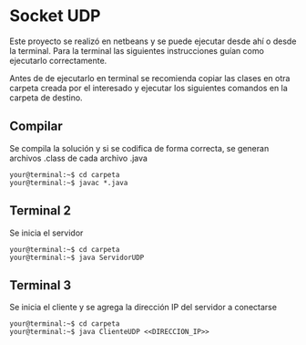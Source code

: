 # Socket UDP

Este proyecto se realizó en netbeans y se puede ejecutar desde ahí o desde la terminal. Para la terminal las siguientes instrucciones guían como ejecutarlo correctamente.

Antes de de ejecutarlo en terminal se recomienda copiar las clases en otra carpeta creada por el interesado y ejecutar los siguientes comandos en la carpeta de destino.
## Compilar
Se compila la solución y si se codifica de forma correcta, se generan archivos .class de cada archivo .java
```console
your@terminal:~$ cd carpeta
your@terminal:~$ javac *.java
```

## Terminal 2
Se inicia el servidor
```console
your@terminal:~$ cd carpeta
your@terminal:~$ java ServidorUDP
```

## Terminal 3
Se inicia el cliente y se agrega la dirección IP del servidor a conectarse
```console
your@terminal:~$ cd carpeta
your@terminal:~$ java ClienteUDP <<DIRECCION_IP>>
```
